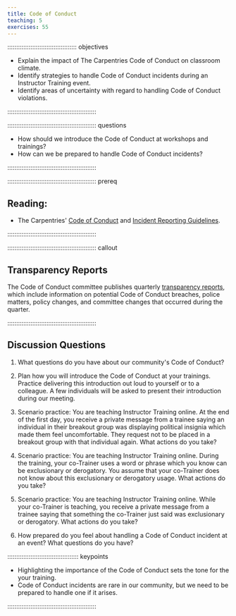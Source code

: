 ```yaml
---
title: Code of Conduct
teaching: 5
exercises: 55
---
```


::::::::::::::::::::::::::::::::::::::: objectives

- Explain the impact of The Carpentries Code of Conduct on classroom climate.
- Identify strategies to handle Code of Conduct incidents during an Instructor Training event.
- Identify areas of uncertainty with regard to handling Code of Conduct violations.

::::::::::::::::::::::::::::::::::::::::::::::::::

:::::::::::::::::::::::::::::::::::::::::::::::::: questions

- How should we introduce the Code of Conduct at workshops and trainings?
- How can we be prepared to handle Code of Conduct incidents? 

::::::::::::::::::::::::::::::::::::::::::::::::::

:::::::::::::::::::::::::::::::::::::::::::::::::: prereq

## Reading:

* The Carpentries' [Code of Conduct](https://docs.carpentries.org/topic_folders/policies/code-of-conduct.html) and [Incident Reporting Guidelines](https://docs.carpentries.org/topic_folders/policies/incident-reporting.html).

::::::::::::::::::::::::::::::::::::::::::::::::::


:::::::::::::::::::::::::::::::::::::::::::::::::: callout

## Transparency Reports

The Code of Conduct committee publishes quarterly [transparency reports](https://github.com/carpentries/governance/tree/main/code-of-conduct-transparency-reports), which include information on potential Code of Conduct breaches, police matters, policy changes, and committee changes that occurred during the quarter. 

::::::::::::::::::::::::::::::::::::::::::::::::::


## Discussion Questions

1. What questions do you have about our community's Code of Conduct?

1. Plan how you will introduce the Code of Conduct at your trainings. Practice delivering this introduction out loud to yourself
or to a colleague. A few individuals will be asked to present their introduction during our meeting. 

1. Scenario practice: You are teaching Instructor Training online. At the end of the first day, you receive a private message from a trainee saying an individual in their breakout group was displaying political insignia which made them feel uncomfortable. They request not to be placed in a breakout group with that individual again. What actions do you take? 

1. Scenario practice: You are teaching Instructor Training online. During the training, your co-Trainer uses a word or phrase which you know can be exclusionary or derogatory. You assume that your co-Trainer does not know about this exclusionary or derogatory usage. What actions do you take? 

1. Scenario practice: You are teaching Instructor Training online. While your co-Trainer is teaching, you receive a private message from a trainee saying that something the co-Trainer just said was exclusionary or derogatory. What actions do you take? 

1. How prepared do you feel about handling a Code of Conduct incident at an event? What questions do you have?

:::::::::::::::::::::::::::::::::::::::: keypoints

- Highlighting the importance of the Code of Conduct sets the tone for the your training.
- Code of Conduct incidents are rare in our community, but we need to be prepared to handle one if it arises.  

::::::::::::::::::::::::::::::::::::::::::::::::::


